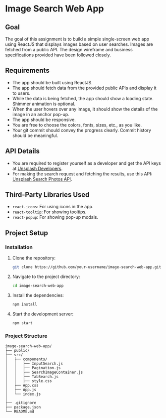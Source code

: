 # Image Search Web App

## Goal

The goal of this assignment is to build a simple single-screen web app using ReactJS that displays images based on user searches. Images are fetched from a public API. The design wireframe and business specifications provided have been followed closely.

## Requirements

- The app should be built using ReactJS.
- The app should fetch data from the provided public APIs and display it to users.
- While the data is being fetched, the app should show a loading state. Shimmer animation is optional.
- When the user hovers over any image, it should show the details of the image in an anchor pop-up.
- The app should be responsive.
- You are free to choose the colors, fonts, sizes, etc., as you like.
- Your git commit should convey the progress clearly. Commit history should be meaningful.

## API Details

- You are required to register yourself as a developer and get the API keys at [Unsplash Developers](https://unsplash.com/developers).
- For making the search request and fetching the results, use this API: [Unsplash Search Photos API](https://unsplash.com/documentation#search-photos).

## Third-Party Libraries Used

- `react-icons`: For using icons in the app.
- `react-tooltip`: For showing tooltips.
- `react-popup`: For showing pop-up modals.

## Project Setup

### Installation

1. Clone the repository:
    ```bash
    git clone https://github.com/your-username/image-search-web-app.git
    ```

2. Navigate to the project directory:
    ```bash
    cd image-search-web-app
    ```

3. Install the dependencies:
    ```bash
    npm install
    ```

4. Start the development server:
    ```bash
    npm start
    ```

### Project Structure

```plaintext
image-search-web-app/
├── public/
├── src/
│   ├── components/
│   │   ├── InputSearch.js
│   │   ├── Pagination.js
│   │   ├── SearchImageContainer.js
│   │   ├── TabSearch.js
│   │   ├── style.css
│   ├── App.css
│   ├── App.js
│   └── index.js
│   
├── .gitignore
├── package.json
└── README.md
